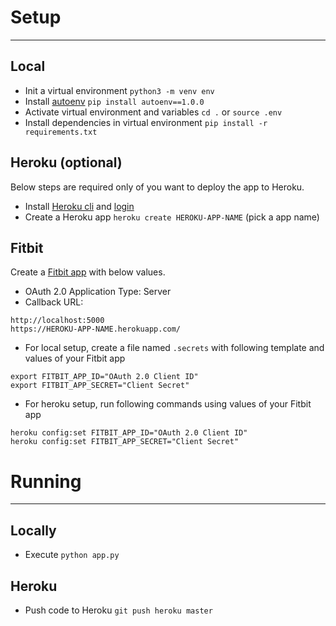 # Setup
------------------------

Local
-------
- Init a virtual environment `python3 -m venv env`
- Install [autoenv](https://github.com/kennethreitz/autoenv) `pip install autoenv==1.0.0`
- Activate virtual environment and variables `cd .` or `source .env`
- Install dependencies in virtual environment `pip install -r requirements.txt`

Heroku (optional)
--------
Below steps are required only of you want to deploy the app to Heroku.

- Install [Heroku cli](https://devcenter.heroku.com/articles/heroku-cli) and [login](https://devcenter.heroku.com/articles/heroku-cli#getting-started)
- Create a Heroku app `heroku create HEROKU-APP-NAME` (pick a app name)

Fitbit
-------
Create a [Fitbit app](https://dev.fitbit.com/apps/new) with below values.

- OAuth 2.0 Application Type: Server
- Callback URL:

```
http://localhost:5000
https://HEROKU-APP-NAME.herokuapp.com/
```
- For local setup, create a file named `.secrets` with following template and values of your Fitbit app
```shell
export FITBIT_APP_ID="OAuth 2.0 Client ID"
export FITBIT_APP_SECRET="Client Secret"
```
- For heroku setup, run following commands using values of your Fitbit app
```shell
heroku config:set FITBIT_APP_ID="OAuth 2.0 Client ID"
heroku config:set FITBIT_APP_SECRET="Client Secret"
```


# Running
------------------------

Locally
--------
- Execute `python app.py`

Heroku
--------
- Push code to Heroku `git push heroku master`
